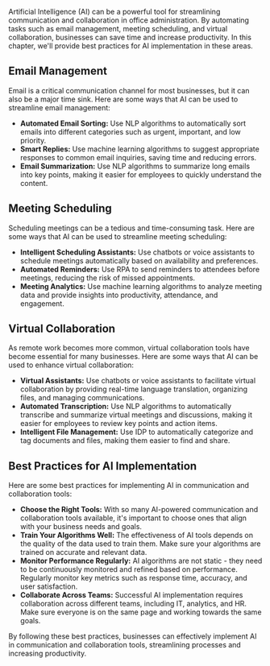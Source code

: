 

Artificial Intelligence (AI) can be a powerful tool for streamlining communication and collaboration in office administration. By automating tasks such as email management, meeting scheduling, and virtual collaboration, businesses can save time and increase productivity. In this chapter, we'll provide best practices for AI implementation in these areas.

Email Management
----------------

Email is a critical communication channel for most businesses, but it can also be a major time sink. Here are some ways that AI can be used to streamline email management:

* **Automated Email Sorting:** Use NLP algorithms to automatically sort emails into different categories such as urgent, important, and low priority.
* **Smart Replies:** Use machine learning algorithms to suggest appropriate responses to common email inquiries, saving time and reducing errors.
* **Email Summarization:** Use NLP algorithms to summarize long emails into key points, making it easier for employees to quickly understand the content.

Meeting Scheduling
------------------

Scheduling meetings can be a tedious and time-consuming task. Here are some ways that AI can be used to streamline meeting scheduling:

* **Intelligent Scheduling Assistants:** Use chatbots or voice assistants to schedule meetings automatically based on availability and preferences.
* **Automated Reminders:** Use RPA to send reminders to attendees before meetings, reducing the risk of missed appointments.
* **Meeting Analytics:** Use machine learning algorithms to analyze meeting data and provide insights into productivity, attendance, and engagement.

Virtual Collaboration
---------------------

As remote work becomes more common, virtual collaboration tools have become essential for many businesses. Here are some ways that AI can be used to enhance virtual collaboration:

* **Virtual Assistants:** Use chatbots or voice assistants to facilitate virtual collaboration by providing real-time language translation, organizing files, and managing communications.
* **Automated Transcription:** Use NLP algorithms to automatically transcribe and summarize virtual meetings and discussions, making it easier for employees to review key points and action items.
* **Intelligent File Management:** Use IDP to automatically categorize and tag documents and files, making them easier to find and share.

Best Practices for AI Implementation
------------------------------------

Here are some best practices for implementing AI in communication and collaboration tools:

* **Choose the Right Tools:** With so many AI-powered communication and collaboration tools available, it's important to choose ones that align with your business needs and goals.
* **Train Your Algorithms Well:** The effectiveness of AI tools depends on the quality of the data used to train them. Make sure your algorithms are trained on accurate and relevant data.
* **Monitor Performance Regularly:** AI algorithms are not static - they need to be continuously monitored and refined based on performance. Regularly monitor key metrics such as response time, accuracy, and user satisfaction.
* **Collaborate Across Teams:** Successful AI implementation requires collaboration across different teams, including IT, analytics, and HR. Make sure everyone is on the same page and working towards the same goals.

By following these best practices, businesses can effectively implement AI in communication and collaboration tools, streamlining processes and increasing productivity.
